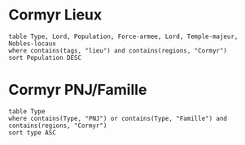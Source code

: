 # Cormyr Lieux
```dataview
table Type, Lord, Population, Force-armee, Lord, Temple-majeur, Nobles-locaux
where contains(tags, "lieu") and contains(regions, "Cormyr")
sort Population DESC
```

# Cormyr PNJ/Famille


```dataview
table Type 
where contains(Type, "PNJ") or contains(Type, "Famille") and contains(regions, "Cormyr")
sort type ASC
```
